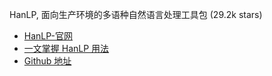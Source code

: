 

HanLP, 面向生产环境的多语种自然语言处理工具包 (29.2k stars)

- [HanLP-官网](https://www.hanlp.com/dynamic.html)
- [一文掌握 HanLP 用法](https://cloud.tencent.com/developer/article/1426107)
- [Github 地址](https://github.com/hankcs/HanLP/)